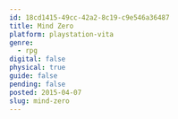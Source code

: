 ```yaml
---
id: 18cd1415-49cc-42a2-8c19-c9e546a36487
title: Mind Zero
platform: playstation-vita
genre:
  - rpg
digital: false
physical: true
guide: false
pending: false
posted: 2015-04-07
slug: mind-zero
---
```

